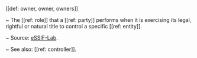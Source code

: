 [[def: owner, owner, owners]]

~ The [[ref: role]] that a [[ref: party]] performs when it is exercising its legal, rightful or natural title to control a specific [[ref: entity]].

~ Source: [eSSIF-Lab](https://essif-lab.github.io/framework/docs/essifLab-glossary#owner).

~ See also: [[ref: controller]].
